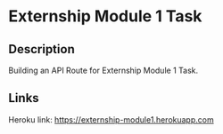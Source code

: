 # Externship Module 1 Task

## Description
Building an API Route for Externship Module 1 Task.

## Links
Heroku link: https://externship-module1.herokuapp.com
